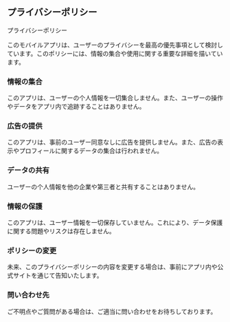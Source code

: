 ## プライバシーポリシー
プライバシーポリシー

このモバイルアプリは、ユーザーのプライバシーを最高の優先事項として検討しています。このポリシーには、情報の集合や使用に関する重要な詳細を描いています。

### 情報の集合

このアプリは、ユーザーの个人情報を一切集合しません。また、ユーザーの操作やデータをアプリ内で追跡することはありません。

### 広告の提供

このアプリは、事前のユーザー同意なしに広告を提供しません。また、広告の表示やプロフィールに関するデータの集合は行われません。

### データの共有

ユーザーの个人情報を他の企業や第三者と共有することはありません。

### 情報の保護

このアプリは、ユーザー情報を一切保存していません。これにより、データ保護に関する問題やリスクは存在しません。

### ポリシーの変更

未来、このプライバシーポリシーの内容を変更する場合は、事前にアプリ内や公式サイトを通じて告知いたします。

### 問い合わせ先

ご不明点やご質問がある場合は、ご適当に問い合わせをお待ちしております。